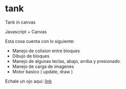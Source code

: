 tank
====

Tank in canvas

Javascript + Canvas

Esta cosa cuenta con lo siguiente:
* Manejo de colision entre bloques
* Dibujo de bloques
* Manejo de algunas teclas, abajo, arriba y presionado.
* Manejo de carga de imagenes
* Motor basico ( update, draw )

Echale un ojo aqui: [link]( http://estuardolh.github.io/tank )
